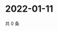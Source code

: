 # 2022-01-11

共 0 条

<!-- BEGIN WEIBO -->
<!-- 最后更新时间 Tue Jan 11 2022 17:12:38 GMT+0800 (China Standard Time) -->

<!-- END WEIBO -->

